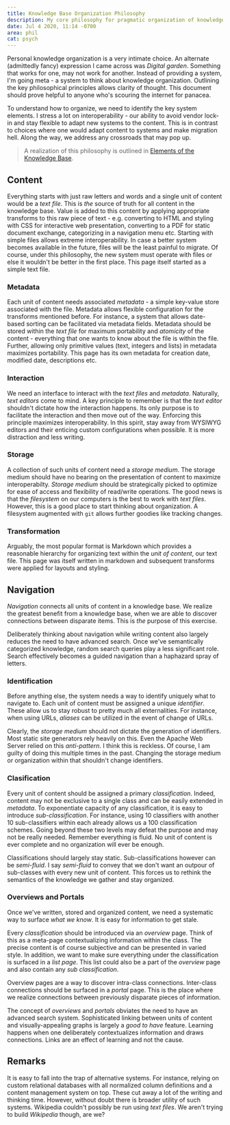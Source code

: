 ```yaml
---
title: Knowledge Base Organization Philosophy
description: My core philosophy for pragmatic organization of knowledge.
date: Jul 4 2020, 11:14 -0700
area: phil
cat: psych
---
```


Personal knowledge organization is a very intimate choice. An alternate (admittedly fancy) expression I came across was _Digital garden_. Something
that works for one, may not work for another. Instead of providing a system, I'm going
meta - a system to think about knowledge organization. Outlining the key philosophical
principles allows clarity of thought. This document should prove helpful to anyone
who's scouring the internet for panacea.

To understand how to organize, we need to identify the key system elements. I stress a
lot on interoperability - our ability to avoid vendor lock-in and stay flexible
to adapt new systems to the content. This is in contrast to choices where one
would adapt content to systems and make migration hell. Along the way, we address
any crossroads that may pop up.

> A realization of this philosophy is outlined in [Elements of the Knowledge Base](/kb/elements-of-the-knowledge-base).

## Content

Everything starts with just raw letters and words and a single unit of content
would be a _text file_. This is _the_ source of truth for all content in the knowledge base.
Value is added to this content by applying appropriate transforms to this raw piece of text -
e.g. converting to HTML and styling with CSS for interactive web presentation, converting to
a PDF for static document exchange, categorizing in a navigation menu etc.
Starting with simple files allows extreme interoperability. In case a
better system becomes available in the future, files will be the least
painful to migrate. Of course, under this philosophy, the new system must operate
with files or else it wouldn't be better in the first place. This page itself
started as a simple text file.

### Metadata

Each unit of content needs associated _metadata_ - a simple key-value store
associated with the file. Metadata allows flexible configuration for the transforms
mentioned before. For instance, a system that allows date-based sorting can be
facilitated via metadata fields. Metadata should be stored within the
_text file_ for maximum portability and _atomicity_ of the content - everything
that one wants to know about the file is within the file. Further, allowing only
primitive values (text, integers and lists) in metadata maximizes portability. This
page has its own metadata for creation date, modified date, descriptions etc.

### Interaction

We need an interface to interact with the _text files_ and _metadata_.
Naturally, _text editors_ come to mind. A key principle to remember is that the
_text editor_ shouldn't dictate how the interaction happens. Its only purpose is
to facilitate the interaction and then move out of the way. Enforcing
this principle maximizes interoperability. In this spirit, stay away from
WYSIWYG editors and their enticing custom configurations when possible. It is
more distraction and less writing.

### Storage

A collection of such units of content need a _storage medium_. The storage medium
should have no bearing on the presentation of content to maximize interoperabilty.
_Storage medium_ should be strategically picked to optimize for ease of access and
flexibility of read/write operations. The good news is that the _filesystem_
on our computers is the best to work with _text files_. However, this is a good
place to start thinking about organization. A filesystem augmented with `git`
allows further goodies like tracking changes.

### Transformation

Arguably, the most popular format is Markdown which provides a reasonable hierarchy
for organizing text within the _unit of content_, our text file. This page was
itself written in markdown and subsequent transforms were applied for layouts
and styling.

## Navigation

_Navigation_ connects all units of content in a knowledge base. We realize the
greatest benefit from a knowledge base, when we are able to discover connections
between disparate items. This is _the_ purpose of this exercise.

Deliberately thinking about navigation while writing content also largely reduces
the need to have advanced search. Once we've semantically categorized knowledge,
random search queries play a less significant role. Search effectively becomes
a guided navigation than a haphazard spray of letters.

### Identification

Before anything else, the system needs a way to identify uniquely what to navigate
to. Each unit of content must be assigned a unique _identifier_. These allow us
to stay robust to pretty much all externalities. For instance, when using URLs,
_aliases_ can be utilized in the event of change of URLs.

Clearly, the _storage medium_ should not dictate the generation of identifiers.
Most static site generators rely heavily on this. Even the Apache Web Server
relied on this _anti-pattern_. I think this is reckless. Of course, I am guilty of
doing this multiple times in the past. Changing the storage medium or organization
within that shouldn't change identifiers.

### Clasification

Every unit of content should be assigned a primary _classification_. Indeed,
content may not be exclusive to a single class and can be easily
extended in _metadata_. To exponentiate capacity of any classification, it is
easy to introduce _sub-classification_. For instance, using 10 classifiers with
another 10 sub-classifiers within each already allows us a 100 classification
schemes. Going beyond these two levels may defeat the purpose and may not be
really needed. Remember everything is fluid. No unit of content
is ever complete and no organization will ever be enough.

Classifications should largely stay static. Sub-classifications however can be
_semi-fluid_. I say _semi-fluid_ to convey that we don't want an outpour of
sub-classes with every new unit of content. This forces us to rethink the semantics
of the knowledge we gather and stay organized.

### Overviews and Portals

Once we've written, stored and organized content, we need a systematic way to
surface _what we know_. It is easy for information to get stale.

Every _classification_ should be introduced via an _overview_ page. Think of this
as a meta-page contextualizing information within the class. The precise content is
of course subjective and can be presented in varied style. In addition, we want
to make sure everything under the classification is surfaced in a _list page_.
This list could also be a part of the _overview_ page and also contain any
_sub classification_.

Overview pages are a way to discover intra-class connections. Inter-class
connections should be surfaced in a _portal_ page. This is the place where we
realize connections between previously disparate pieces of information.

The concept of _overviews_ and _portals_ obviates the need to have an advanced
search system. Sophisticated linking between units of content and visually-appealing
graphs is largely a _good to have_ feature. Learning happens when one deliberately
contextualizes information and draws connections. Links are an effect of learning
and not the cause.

## Remarks

It is easy to fall into the trap of alternative systems. For instance, relying on
custom relational databases with all normalized column definitions and a content
management system on top. These cut away a lot of the writing and thinking time.
However, without doubt there is broader utility of such systems. Wikipedia couldn't
possibly be run using _text files_. We aren't trying to build _Wikipedia_ though,
are we?
